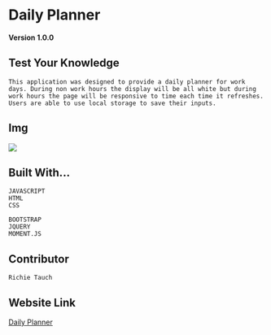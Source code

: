 # Daily Planner

**Version 1.0.0**

## Test Your Knowledge

    This application was designed to provide a daily planner for work days. During non work hours the display will be all white but during work hours the page will be responsive to time each time it refreshes. Users are able to use local storage to save their inputs. 

## Img

   ![](./Develop/images/dailyplannerimg.JPG)

## Built With...

    JAVASCRIPT
    HTML
    CSS

    BOOTSTRAP
    JQUERY
    MOMENT.JS

## Contributor

    Richie Tauch

## Website Link

[Daily Planner](https://github.com/Rumtikitum/DailyPlanner)